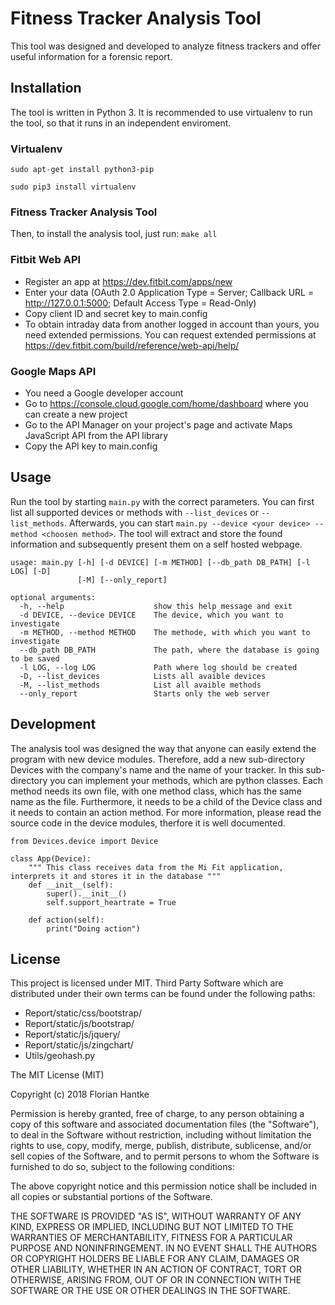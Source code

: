 # Fitness Tracker Analysis Tool

This tool was designed and developed to analyze fitness trackers and offer useful information for a forensic report.

## Installation

The tool is written in Python 3. It is recommended to use virtualenv to run the tool, so that it runs in an independent enviroment.

### Virtualenv
`sudo apt-get install python3-pip`

`sudo pip3 install virtualenv`

### Fitness Tracker Analysis Tool
Then, to install the analysis tool, just run:
`make all`

### Fitbit Web API
- Register an app at https://dev.fitbit.com/apps/new
- Enter your data (OAuth 2.0 Application Type = Server; Callback URL = http://127.0.0.1:5000; Default Access Type = Read-Only)
- Copy client ID and secret key to main.config
- To obtain intraday data from another logged in account than yours, you need extended permissions. You can request extended permissions at https://dev.fitbit.com/build/reference/web-api/help/

### Google Maps API
- You need a Google developer account
- Go to https://console.cloud.google.com/home/dashboard where you can create a new project
- Go to the API Manager on your project's page and activate Maps JavaScript API from the API library
- Copy the API key to main.config

## Usage
Run the tool by starting `main.py` with the correct parameters.
You can first list all supported devices or methods with `--list_devices` or `--list_methods`.
Afterwards, you can start `main.py --device <your device> --method <choosen method>`.
The tool will extract and store the found information and subsequently present them on a self hosted webpage.

```
usage: main.py [-h] [-d DEVICE] [-m METHOD] [--db_path DB_PATH] [-l LOG] [-D]
               [-M] [--only_report]

optional arguments:
  -h, --help                    show this help message and exit
  -d DEVICE, --device DEVICE    The device, which you want to investigate
  -m METHOD, --method METHOD    The methode, with which you want to investigate
  --db_path DB_PATH             The path, where the database is going to be saved
  -l LOG, --log LOG             Path where log should be created
  -D, --list_devices            Lists all avaible devices
  -M, --list_methods            List all avaible methods
  --only_report                 Starts only the web server
```

## Development
The analysis tool was designed the way that anyone can easily extend the program with new device modules.
Therefore, add a new sub-directory Devices with the company's name and the name of your tracker.
In this sub-directory you can implement your methods, which are python classes.
Each method needs its own file, with one method class, which has the same name as the file.
Furthermore, it needs to be a child of the Device class and it needs to contain an action method.
For more information, please read the source code in the device modules, therfore it is well documented.

```
from Devices.device import Device

class App(Device):
    """ This class receives data from the Mi Fit application, interprets it and stores it in the database """
    def __init__(self):
        super().__init__()
        self.support_heartrate = True
        
    def action(self):
        print("Doing action")
```

## License
This project is licensed under MIT.
Third Party Software which are distributed under their own terms can be found under the following paths:
- Report/static/css/bootstrap/
- Report/static/js/bootstrap/
- Report/static/js/jquery/
- Report/static/js/zingchart/
- Utils/geohash.py

The MIT License (MIT)

Copyright (c) 2018 Florian Hantke

Permission is hereby granted, free of charge, to any person obtaining a copy of this software and associated documentation files (the "Software"), to deal in the Software without restriction, including without limitation the rights to use, copy, modify, merge, publish, distribute, sublicense, and/or sell copies of the Software, and to permit persons to whom the Software is furnished to do so, subject to the following conditions:

The above copyright notice and this permission notice shall be included in all copies or substantial portions of the Software.

THE SOFTWARE IS PROVIDED "AS IS", WITHOUT WARRANTY OF ANY KIND, EXPRESS OR IMPLIED, INCLUDING BUT NOT LIMITED TO THE WARRANTIES OF MERCHANTABILITY, FITNESS FOR A PARTICULAR PURPOSE AND NONINFRINGEMENT. IN NO EVENT SHALL THE AUTHORS OR COPYRIGHT HOLDERS BE LIABLE FOR ANY CLAIM, DAMAGES OR OTHER LIABILITY, WHETHER IN AN ACTION OF CONTRACT, TORT OR OTHERWISE, ARISING FROM, OUT OF OR IN CONNECTION WITH THE SOFTWARE OR THE USE OR OTHER DEALINGS IN THE SOFTWARE.

